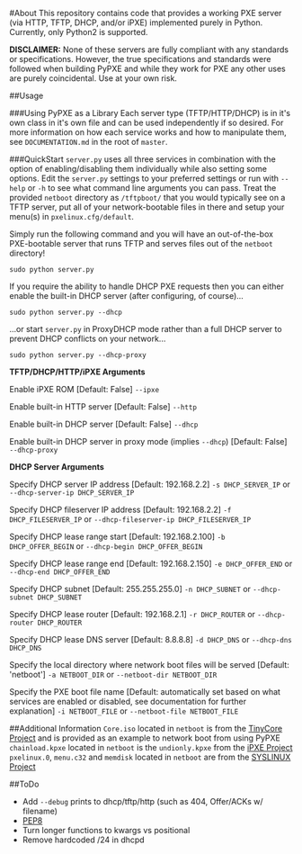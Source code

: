 #About
This repository contains code that provides a working PXE server (via HTTP, TFTP, DHCP, and/or iPXE) implemented purely in Python. Currently, only Python2 is supported.

**DISCLAIMER:** None of these servers are fully compliant with any standards or specifications. However, the true specifications and standards were followed when building PyPXE and while they work for PXE any other uses are purely coincidental. Use at your own risk.

##Usage

###Using PyPXE as a Library
Each server type (TFTP/HTTP/DHCP) is in it's own class in it's own file and can be used independently if so desired. For more information on how each service works and how to manipulate them, see  ```DOCUMENTATION.md``` in the root of ```master```.

###QuickStart
```server.py``` uses all three services in combination with the option of enabling/disabling them individually while also setting some options. Edit the ```server.py``` settings to your preferred settings or run with ```--help``` or ```-h``` to see what command line arguments you can pass. Treat the provided ```netboot``` directory as ```/tftpboot/``` that you would typically see on a TFTP server, put all of your network-bootable files in there and setup your menu(s) in ```pxelinux.cfg/default```.

Simply run the following command and you will have an out-of-the-box PXE-bootable server that runs TFTP and serves files out of the ```netboot``` directory!
```shell
sudo python server.py
```
If you require the ability to handle DHCP PXE requests then you can either enable the built-in DHCP server (after configuring, of course)...
```shell
sudo python server.py --dhcp
```
...or start ```server.py``` in ProxyDHCP mode rather than a full DHCP server to prevent DHCP conflicts on your network...
```shell
sudo python server.py --dhcp-proxy
```

**TFTP/DHCP/HTTP/iPXE Arguments**

Enable iPXE ROM [Default: False]
```--ipxe```

Enable built-in HTTP server [Default: False]
```--http```

Enable built-in DHCP server [Default: False]
```--dhcp```

Enable built-in DHCP server in proxy mode (implies ```--dhcp```) [Default: False]
```--dhcp-proxy```

**DHCP Server Arguments**

Specify DHCP server IP address [Default: 192.168.2.2]
```-s DHCP_SERVER_IP``` or ```--dhcp-server-ip DHCP_SERVER_IP```

Specify DHCP fileserver IP address [Default: 192.168.2.2]
```-f DHCP_FILESERVER_IP``` or ```--dhcp-fileserver-ip DHCP_FILESERVER_IP```

Specify DHCP lease range start [Default: 192.168.2.100]
```-b DHCP_OFFER_BEGIN``` or ```--dhcp-begin DHCP_OFFER_BEGIN```

Specify DHCP lease range end [Default: 192.168.2.150]
```-e DHCP_OFFER_END``` or ```--dhcp-end DHCP_OFFER_END```

Specify DHCP subnet [Default: 255.255.255.0]
```-n DHCP_SUBNET``` or ```--dhcp-subnet DHCP_SUBNET```

Specify DHCP lease router [Default: 192.168.2.1]
```-r DHCP_ROUTER``` or ```--dhcp-router DHCP_ROUTER```

Specify DHCP lease DNS server [Default: 8.8.8.8]
```-d DHCP_DNS``` or ```--dhcp-dns DHCP_DNS```

Specify the local directory where network boot files will be served [Default: 'netboot']
```-a NETBOOT_DIR``` or ```--netboot-dir NETBOOT_DIR```

Specify the PXE boot file name [Default: automatically set based on what services are enabled or disabled, see documentation for further explanation]
```-i NETBOOT_FILE``` or ```--netboot-file NETBOOT_FILE```

##Additional Information
```Core.iso``` located in ```netboot``` is from the [TinyCore Project](http://distro.ibiblio.org/tinycorelinux/) and is provided as an example to network boot from using PyPXE
```chainload.kpxe``` located in ```netboot``` is the ```undionly.kpxe``` from the [iPXE Project](http://ipxe.org/)  
```pxelinux.0```, ```menu.c32``` and ```memdisk``` located in ```netboot``` are from the [SYSLINUX Project](http://www.syslinux.org/)  

##ToDo
- Add ```--debug``` prints to dhcp/tftp/http (such as 404, Offer/ACKs w/ filename)
- [PEP8](http://legacy.python.org/dev/peps/pep-0008/)
- Turn longer functions to kwargs vs positional
- Remove hardcoded /24 in dhcpd